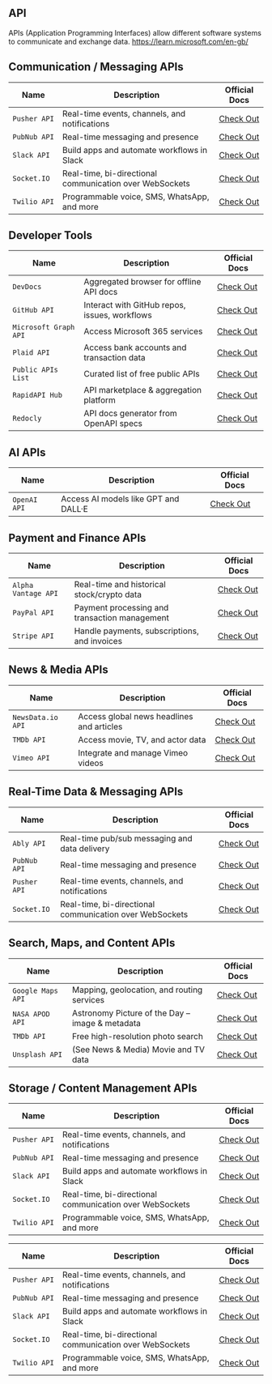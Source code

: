 ## API 
APIs (Application Programming Interfaces) allow different software systems to communicate and exchange data.
https://learn.microsoft.com/en-gb/

## Communication / Messaging APIs
| **Name**       | **Description**                             | **Official Docs**                 |
|-------------------------|---------------------------------------------|-----------------------------------|
| `Pusher API`              | Real-time events, channels, and notifications      | [Check Out](https://pusher.com/docs/)   |
| `PubNub API`             | Real-time messaging and presence | [Check Out](https://www.pubnub.com/docs/) |
| `Slack API`                 | Build apps and automate workflows in Slack | [Check Out](https://api.slack.com/docs)         |
| `Socket.IO`             | 	Real-time, bi-directional communication over WebSockets| [Check Out](https://socket.io/docs/v4/) |
| `Twilio API `                 | Programmable voice, SMS, WhatsApp, and more | [Check Out](https://www.twilio.com/docs/usage/api) |


## Developer Tools
| **Name**       | **Description**                             | **Official Docs**                    |
|-------------------------|---------------------------------------------|-----------------------------------|
| `DevDocs`              | Aggregated browser for offline API docs     | [Check Out](https://devdocs.io/)   |
| `GitHub API`             | 	Interact with GitHub repos, issues, workflows | [Check Out](https://docs.github.com/en/rest?apiVersion=2022-11-28) |
| `Microsoft Graph API`                 | Access Microsoft 365 services | [Check Out](https://learn.microsoft.com/en-us/graph/)         |
| `Plaid API`             | 	Access bank accounts and transaction data| [Check Out](https://plaid.com/docs/) |
| `Public APIs List`                 | 	Curated list of free public APIs | [Check Out](https://github.com/public-apis/public-apis) |
| `RapidAPI Hub`                 | API marketplace & aggregation platform | [Check Out](https://docs.rapidapi.com/docs/navigating-this-documentation) |
| `Redocly`                 | 	API docs generator from OpenAPI specs | [Check Out](https://redocly.com/docs) |

## AI APIs
| **Name**       | **Description**                             | **Official Docs**                    |
|-------------------------|---------------------------------------------|-----------------------------------|
| `OpenAI API`              | Access AI models like GPT and DALL·E      | [Check Out](https://platform.openai.com/docs/overview)   |

## Payment and Finance APIs
| **Name**       | **Description**                             | **Official Docs**                    |
|-------------------------|---------------------------------------------|-----------------------------------|
| `Alpha Vantage API`              | 	Real-time and historical stock/crypto data     | [Check Out](https://www.alphavantage.co/documentation/)   |
| `PayPal API`             | Payment processing and transaction management | [Check Out](https://developer.paypal.com/api/rest/) |
| `Stripe API`                 | Handle payments, subscriptions, and invoices | [Check Out](https://docs.stripe.com/api)         |


## News & Media APIs
| **Name**       | **Description**                             | **Official Docs**                    |
|-------------------------|---------------------------------------------|-----------------------------------|
| `NewsData.io API`              | Access global news headlines and articles | [Check Out](https://newsdata.io/documentation)   |
| `TMDb API`             | Access movie, TV, and actor data | [Check Out](https://developer.themoviedb.org/reference/intro/getting-started) |
| `Vimeo API`                 |Integrate and manage Vimeo videos | [Check Out](https://developer.vimeo.com/)         |

## Real-Time Data & Messaging APIs
| **Name**       | **Description**                             | **Official Docs**                    |
|-------------------------|---------------------------------------------|-----------------------------------|
| `Ably API`                 |Real-time pub/sub messaging and data delivery | [Check Out](https://ably.com/docs)         |
| `PubNub API`             | Real-time messaging and presence | [Check Out](https://www.pubnub.com/docs/) |
| `Pusher API`              | Real-time events, channels, and notifications      | [Check Out](https://pusher.com/docs/)   |
| `Socket.IO`             | 	Real-time, bi-directional communication over WebSockets| [Check Out](https://socket.io/docs/v4/) |

## Search, Maps, and Content APIs
| **Name**       | **Description**                             | **Official Docs**                    |
|-------------------------|---------------------------------------------|-----------------------------------|
| `Google Maps API`              | Mapping, geolocation, and routing services     | [Check Out](https://developers.google.com/maps/documentation)   |
| `NASA APOD API`             | 	Astronomy Picture of the Day – image & metadata | [Check Out](https://api.nasa.gov/) |
| `TMDb API`                 | 	Free high-resolution photo search| [Check Out](https://developer.themoviedb.org/docs/getting-started)         |
| `Unsplash API`             |	(See News & Media) Movie and TV data| [Check Out](https://unsplash.com/developers) |

## Storage / Content Management APIs
| **Name**       | **Description**                             | **Official Docs**                    |
|-------------------------|---------------------------------------------|-----------------------------------|
| `Pusher API`              | Real-time events, channels, and notifications      | [Check Out](https://pusher.com/docs/)   |
| `PubNub API`             | Real-time messaging and presence | [Check Out](https://www.pubnub.com/docs/) |
| `Slack API`                 | Build apps and automate workflows in Slack | [Check Out](https://api.slack.com/docs)         |
| `Socket.IO`             | 	Real-time, bi-directional communication over WebSockets| [Check Out](https://socket.io/docs/v4/) |
| `Twilio API `                 | Programmable voice, SMS, WhatsApp, and more | [Check Out](https://www.twilio.com/docs/usage/api) |

| **Name**       | **Description**                             | **Official Docs**                    |
|-------------------------|---------------------------------------------|-----------------------------------|
| `Pusher API`              | Real-time events, channels, and notifications      | [Check Out](https://pusher.com/docs/)   |
| `PubNub API`             | Real-time messaging and presence | [Check Out](https://www.pubnub.com/docs/) |
| `Slack API`                 | Build apps and automate workflows in Slack | [Check Out](https://api.slack.com/docs)         |
| `Socket.IO`             | 	Real-time, bi-directional communication over WebSockets| [Check Out](https://socket.io/docs/v4/) |
| `Twilio API `                 | Programmable voice, SMS, WhatsApp, and more | [Check Out](https://www.twilio.com/docs/usage/api) |
